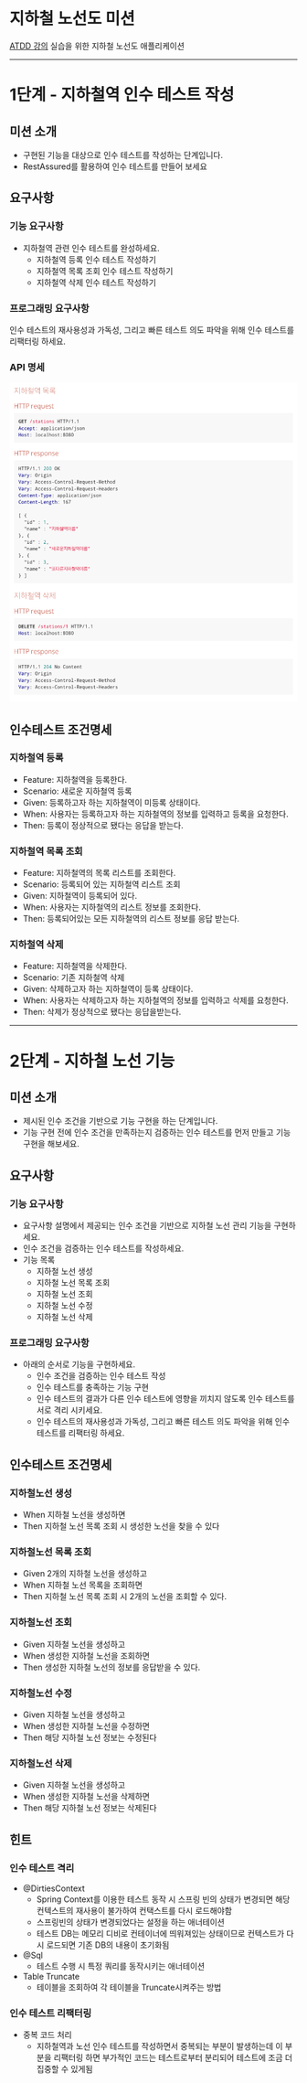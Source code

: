 # 지하철 노선도 미션
[ATDD 강의](https://edu.nextstep.camp/c/R89PYi5H) 실습을 위한 지하철 노선도 애플리케이션

---

# 1단계 - 지하철역 인수 테스트 작성

## 미션 소개
- 구현된 기능을 대상으로 인수 테스트를 작성하는 단계입니다.
- RestAssured를 활용하여 인수 테스트를 만들어 보세요

## 요구사항

### 기능 요구사항
- 지하철역 관련 인수 테스트를 완성하세요.
    - 지하철역 등록 인수 테스트 작성하기
    - 지하철역 목록 조회 인수 테스트 작성하기
    - 지하철역 삭제 인수 테스트 작성하기
    
### 프로그래밍 요구사항
인수 테스트의 재사용성과 가독성, 그리고 빠른 테스트 의도 파악을 위해 인수 테스트를 리팩터링 하세요.

### API 명세
![img.png](img.png)

## 인수테스트 조건명세

### 지하철역 등록
- Feature: 지하철역을 등록한다.
- Scenario: 새로운 지하철역 등록
- Given: 등록하고자 하는 지하철역이 미등록 상태이다.
- When: 사용자는 등록하고자 하는 지하철역의 정보를 입력하고 등록을 요청한다. 
- Then: 등록이 정상적으로 됐다는 응답을 받는다.

### 지하철역 목록 조회
- Feature: 지하철역의 목록 리스트를 조회한다.
- Scenario: 등록되어 있는 지하철역 리스트 조회
- Given: 지하철역이 등록되어 있다.
- When: 사용자는 지하철역의 리스트 정보를 조회한다.
- Then: 등록되어있는 모든 지하철역의 리스트 정보를 응답 받는다.

### 지하철역 삭제
- Feature: 지하철역을 삭제한다.
- Scenario: 기존 지하철역 삭제
- Given: 삭제하고자 하는 지하철역이 등록 상태이다.
- When: 사용자는 삭제하고자 하는 지하철역의 정보를 입력하고 삭제를 요청한다.
- Then: 삭제가 정상적으로 됐다는 응답을받는다.

---

# 2단계 - 지하철 노선 기능

## 미션 소개
- 제시된 인수 조건을 기반으로 기능 구현을 하는 단계입니다.
- 기능 구현 전에 인수 조건을 만족하는지 검증하는 인수 테스트를 먼저 만들고 기능구현을 해보세요.

## 요구사항

### 기능 요구사항
- 요구사항 설명에서 제공되는 인수 조건을 기반으로 지하철 노선 관리 기능을 구현하세요.
- 인수 조건을 검증하는 인수 테스트를 작성하세요.
- 기능 목록
  - 지하철 노선 생성
  - 지하철 노선 목록 조회
  - 지하철 노선 조회
  - 지하철 노선 수정
  - 지하철 노선 삭제

### 프로그래밍 요구사항
- 아래의 순서로 기능을 구현하세요.
  - 인수 조건을 검증하는 인수 테스트 작성
  - 인수 테스트를 충족하는 기능 구현
  - 인수 테스트의 결과가 다른 인수 테스트에 영향을 끼치지 않도록 인수 테스트를 서로 격리 시키세요.
  - 인수 테스트의 재사용성과 가독성, 그리고 빠른 테스트 의도 파악을 위해 인수 테스트를 리팩터링 하세요.

## 인수테스트 조건명세

### 지하철노선 생성
- When 지하철 노선을 생성하면
- Then 지하철 노선 목록 조회 시 생성한 노선을 찾을 수 있다

### 지하철노선 목록 조회
- Given 2개의 지하철 노선을 생성하고
- When 지하철 노선 목록을 조회하면
- Then 지하철 노선 목록 조회 시 2개의 노선을 조회할 수 있다.

### 지하철노선 조회
- Given 지하철 노선을 생성하고
- When 생성한 지하철 노선을 조회하면
- Then 생성한 지하철 노선의 정보를 응답받을 수 있다.

### 지하철노선 수정
- Given 지하철 노선을 생성하고
- When 생성한 지하철 노선을 수정하면
- Then 해당 지하철 노선 정보는 수정된다

### 지하철노선 삭제
- Given 지하철 노선을 생성하고
- When 생성한 지하철 노선을 삭제하면
- Then 해당 지하철 노선 정보는 삭제된다

## 힌트

### 인수 테스트 격리
- @DirtiesContext
  - Spring Context를 이용한 테스트 동작 시 스프링 빈의 상태가 변경되면 해당 컨텍스트의 재사용이 불가하여 컨택스트를 다시 로드해야함
  - 스프링빈의 상태가 변경되었다는 설정을 하는 애너테이션
  - 테스트 DB는 메모리 디비로 컨테이너에 띄워져있는 상태이므로 컨텍스트가 다시 로드되면 기존 DB의 내용이 초기화됨
- @Sql
  - 테스트 수행 시 특정 쿼리를 동작시키는 애너테이션
- Table Truncate
  - 테이블을 조회하여 각 테이블을 Truncate시켜주는 방법

### 인수 테스트 리팩터링
- 중복 코드 처리
  - 지하철역과 노선 인수 테스트를 작성하면서 중복되는 부분이 발생하는데 이 부분을 리팩터링 하면 부가적인 코드는 테스트로부터 분리되어 테스트에 조금 더 집중할 수 있게됨